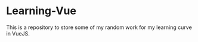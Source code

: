 # Learning-Vue
This is a repository to store some of my random work for my learning curve in VueJS.


